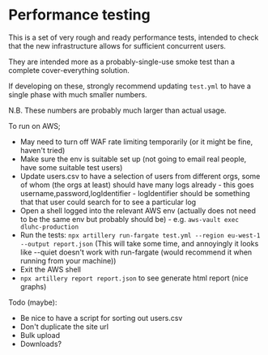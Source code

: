 # Performance testing

This is a set of very rough and ready performance tests, intended to check that the new infrastructure allows for sufficient concurrent users.

They are intended more as a probably-single-use smoke test than a complete cover-everything solution.

If developing on these, strongly recommend updating `test.yml` to have a single phase with much smaller numbers.

N.B. These numbers are probably much larger than actual usage. 

To run on AWS;

* May need to turn off WAF rate limiting temporarily (or it might be fine, haven't tried)
* Make sure the env is suitable set up (not going to email real people, have some suitable test users)
* Update users.csv to have a selection of users from different orgs, some of whom (the orgs at least) should have many logs already - this goes username,password,logIdentifier - logIdentifier should be something that that user could search for to see a particular log
* Open a shell logged into the relevant AWS env (actually does not need to be the same env but probably should be) - e.g. `aws-vault exec dluhc-production`
* Run the tests: `npx artillery run-fargate test.yml --region eu-west-1 --output report.json` (This will take some time, and annoyingly it looks like --quiet doesn't work with run-fargate (would recommend it when running from your machine))
* Exit the AWS shell
* `npx artillery report report.json` to see generate html report (nice graphs)

Todo (maybe):
* Be nice to have a script for sorting out users.csv
* Don't duplicate the site url
* Bulk upload
* Downloads?